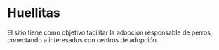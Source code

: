 # Huellitas
El sitio tiene como objetivo facilitar la adopción responsable de perros, conectando a interesados con centros de adopción.

